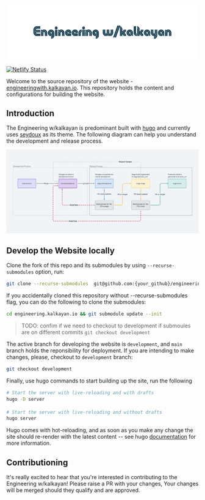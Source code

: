 ![engineeringwith.kalkayan.io.png](static/banner-README.png)


[![Netlify Status](https://api.netlify.com/api/v1/badges/5c64af5c-2e33-4d0d-b0ab-eb7a3df799ea/deploy-status)](https://app.netlify.com/sites/inspiring-leakey-61b61f/deploys)

Welcome to the source repository of the website - [engineeringwith.kalkayan.io](https://engineeringwith.kalkayan.io/). This repository holds the content and configurations for building the website.  

## Introduction 

The Engineering w/kalkayan is predominant built with [hugo](https://gohugo.io/) and currently uses [seydoux](https://github.com/kalkayan/seydoux) as its theme. The following diagram can help you understand the development and release process.

![Build process.png](static/build-process.png)

## Develop the Website locally

Clone the fork of this repo and its submodules by using `--recurse-submodules` option, run:

```bash
git clone --recurse-submodules  git@github.com:{your_github}/engineeringwith.kalkayan.io.git
```

If you accidentally cloned this repository without --recurse-submodules flag, you can do the following to clone the submodules:

```bash
cd engineering.kalkayan.io && git submodule update --init
```

> TODO: confim if we need to checkout to development if submoules are on different commits `git checkout development`

The active branch for developing the website is `development`, and `main` branch holds the reponsibility for deployment. If you are intending to make changes, please, checkout to `development` branch:

```bash 
git checkout development
```

Finally, use hugo commands to start building up the site, run the following

```bash
# Start the server with live-reloading and with drafts
hugo -D server

# Start the server with live-reloading and without drafts
hugo server
```

Hugo comes with hot-reloading, and as soon as you make any change the site should re-render with the latest content -- see hugo [documentation](https://gohugo.io/documentation/) for more information. 

## Contributioning 

It's really excited to hear that you're interested in contributing to the Engineering w/kalkayan! Please raise a PR with your changes, Your changes will be merged should they qualify and are approved. 

